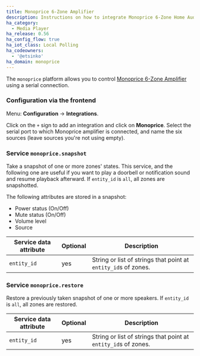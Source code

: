 ```yaml
---
title: Monoprice 6-Zone Amplifier
description: Instructions on how to integrate Monoprice 6-Zone Home Audio Controller into Home Assistant.
ha_category:
  - Media Player
ha_release: 0.56
ha_config_flow: true
ha_iot_class: Local Polling
ha_codeowners:
  - '@etsinko'
ha_domain: monoprice
---
```


The `monoprice` platform allows you to control [Monoprice 6-Zone Amplifier](https://www.monoprice.com/product?p_id=10761) using a serial connection.

### Configuration via the frontend

Menu: **Configuration** -> **Integrations**.

Click on the `+` sign to add an integration and click on **Monoprice**.
Select the serial port to which Monoprice amplifier is connected, and name the six sources (leave sources you're not using empty).

### Service `monoprice.snapshot`

Take a snapshot of one or more zones' states. This service, and the following one are useful if you want to play a doorbell or notification sound and resume playback afterward. If `entity_id` is `all`, all zones are snapshotted.

The following attributes are stored in a snapshot:
- Power status (On/Off)
- Mute status (On/Off)
- Volume level
- Source

| Service data attribute | Optional | Description |
| ---------------------- | -------- | ----------- |
| `entity_id` | yes | String or list of strings that point at `entity_id`s of zones.

### Service `monoprice.restore`

Restore a previously taken snapshot of one or more speakers. If `entity_id` is `all`, all zones are restored.

| Service data attribute | Optional | Description |
| ---------------------- | -------- | ----------- |
| `entity_id` | yes | String or list of strings that point at `entity_id`s of zones.
